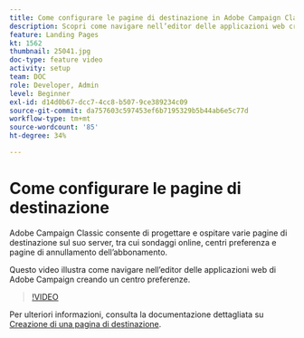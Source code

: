 ```yaml
---
title: Come configurare le pagine di destinazione in Adobe Campaign Classic
description: Scopri come navigare nell’editor delle applicazioni web creando un centro preferenze.
feature: Landing Pages
kt: 1562
thumbnail: 25041.jpg
doc-type: feature video
activity: setup
team: DOC
role: Developer, Admin
level: Beginner
exl-id: d14d0b67-dcc7-4cc8-b507-9ce389234c09
source-git-commit: da757603c597453ef6b7195329b5b44ab6e5c77d
workflow-type: tm+mt
source-wordcount: '85'
ht-degree: 34%

---
```


# Come configurare le pagine di destinazione

Adobe Campaign Classic consente di progettare e ospitare varie pagine di destinazione sul suo server, tra cui sondaggi online, centri preferenza e pagine di annullamento dell’abbonamento.

Questo video illustra come navigare nell’editor delle applicazioni web di Adobe Campaign creando un centro preferenze.

>[!VIDEO](https://video.tv.adobe.com/v/25041?quality=12)

Per ulteriori informazioni, consulta la documentazione dettagliata su [Creazione di una pagina di destinazione](https://experienceleague.adobe.com/docs/campaign-classic/using/designing-content/editing-html-content/creating-a-landing-page.html).
